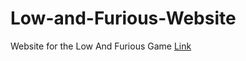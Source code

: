 # Low-and-Furious-Website
Website for the Low And Furious Game
<a href="eduardoromeu.github.io/">Link</a>
